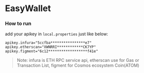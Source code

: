 # EasyWallet

### How to run
add your apikey in `local.properties` just like below:
```
apikey.infura="5ccfba****************e7"
apikey.etherscan="XWNRRI************CK7YP"
apikey.figment="6c12******************f41e"
```
> Note: infura is ETH RPC service api, etherscan use for Gas or Transaction List, figment for Cosmos ecosystem Coin(ATOM)
